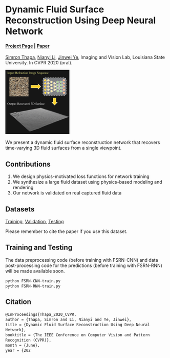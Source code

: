 # Dynamic Fluid Surface Reconstruction Using Deep Neural Network
#### [Project Page](https://ivlab.cse.lsu.edu/FSRN_CVPR20.html) | [Paper](https://ivlab.cse.lsu.edu/pub/fluid_cvpr20.pdf)
[Simron Thapa](https://simronthapa.github.io/), [Nianyi Li](https://sites.duke.edu/nianyi/), [Jinwei Ye](https://ivlab.cse.lsu.edu/), Imaging and Vision Lab, Louisiana State University. In CVPR 2020 (oral).

<img src="./img/3092-teaser.gif" width="200">

We present a dynamic fluid surface reconstruction network that recovers time-varying 3D fluid surfaces from a single viewpoint.

## Contributions
1. We design physics-motivated loss functions for network training
2. We synthesize a large fluid dataset using physics-based modeling and rendering
3. Our network is validated on real captured fluid data

## Datasets
[Training](), [Validation](), [Testing]()

Please remember to cite the paper if you use this dataset.

## Training and Testing
The data preprocessing code (before training with FSRN-CNN) and data post-processing code for the predictions (before training with FSRN-RNN) will be made available soon.
```
python FSRN-CNN-train.py
python FSRN-RNN-train.py
```
## Citation
```
@InProceedings{Thapa_2020_CVPR,
author = {Thapa, Simron and Li, Nianyi and Ye, Jinwei},
title = {Dynamic Fluid Surface Reconstruction Using Deep Neural Network},
booktitle = {The IEEE Conference on Computer Vision and Pattern Recognition (CVPR)},
month = {June},
year = {202
```
